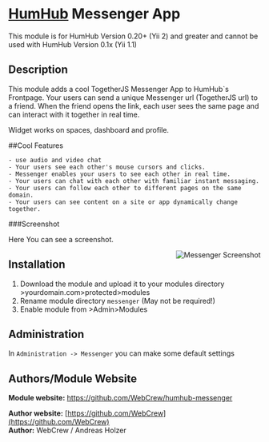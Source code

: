 # [HumHub](https://github.com/humhub/humhub) Messenger App

This module is for HumHub Version 0.20+ (Yii 2) and greater and cannot be used with HumHub Version 0.1x (Yii 1.1)


## Description

This module adds a cool TogetherJS Messenger App to HumHub`s Frontpage. Your users can send a unique Messenger url (TogetherJS url) to a friend. When the friend opens the link, each user sees the same page and can interact with it together in real time.

Widget works on spaces, dashboard and profile.


##Cool Features

    - use audio and video chat
    - Your users see each other's mouse cursors and clicks.
    - Messenger enables your users to see each other in real time.
    - Your users can chat with each other with familiar instant messaging.
    - Your users can follow each other to different pages on the same domain.
    - Your users can see content on a site or app dynamically change together.


###Screenshot

Here You can see a screenshot.

<a href="http://palareas.de/">
    <img src="https://github.com/WebCrew/HumHub-Messenger/blob/master/walkthrough-images-invite.png?raw=true" alt="Messenger Screenshot"
         title="HumHub Messenger Module" align="right" />
</a> 

    
## Installation
1. Download the module and upload it to your modules directory >yourdomain.com>protected>modules
2. Rename module directory ```messenger``` (May not be required!)
3. Enable module from >Admin>Modules


## Administration

In `Administration -> Messenger` you can make some default settings

## Authors/Module Website

__Module website:__ <https://github.com/WebCrew/humhub-messenger>  

__Author website:__ [https://github.com/WebCrew](https://github.com/WebCrew)    
__Author:__ WebCrew / Andreas Holzer    
